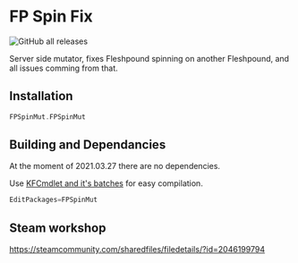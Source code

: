 # FP Spin Fix

![GitHub all releases](https://img.shields.io/github/downloads/InsultingPros/FPSpinMut/total)

Server side mutator, fixes Fleshpound spinning on another Fleshpound, and all issues comming from that.

## Installation

```cpp
FPSpinMut.FPSpinMut
```

## Building and Dependancies

At the moment of 2021.03.27 there are no dependencies.

Use [KFCmdlet and it's batches](https://github.com/InsultingPros/KFCmdlet) for easy compilation.

```cpp
EditPackages=FPSpinMut
```

## Steam workshop

<https://steamcommunity.com/sharedfiles/filedetails/?id=2046199794>
